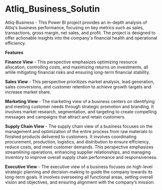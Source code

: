 # Atliq_Business_Solutin
Atliq-Business - This Power BI project provides an in-depth analysis of Atliq's business performance, focusing on key metrics such as sales, transactions, gross margin, net sales, and profit. The project is designed to offer actionable insights into the company's financial health and operational efficiency. 

**Features**

**Finance View** - This perspective emphasizes optimizing resource allocation, controlling costs, and maximizing returns on investments, all while mitigating financial risks and ensuring long-term financial stability.

**Sales View** - This perspective prioritizes market analysis, lead generation, sales conversions, and customer retention to achieve growth targets and increase market share.

**Marketing View** - The marketing view of a business centers on identifying and meeting customer needs through strategic promotion and branding. It involves market research, segmentation, and targeting to create compelling messages and campaigns that attract and retain customers.

**Supply Chain View** - The supply chain view of a business focuses on the management and optimization of the entire process from raw materials to finished products delivered to customers. It involves coordinating procurement, production, logistics, and distribution to ensure efficiency, reduce costs, and meet customer demands. This perspective emphasizes streamlining operations, enhancing supplier relationships, and managing inventory to improve overall supply chain performance and responsiveness.

**Executive View** - The executive view of a business focuses on high-level strategic planning and decision-making to guide the company towards its long-term goals. It involves overseeing all functional areas, setting overall vision and objectives, and ensuring alignment with the company’s mission.
